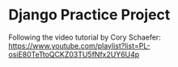 # Django Practice Project

Following the video tutorial by Cory Schaefer: https://www.youtube.com/playlist?list=PL-osiE80TeTtoQCKZ03TU5fNfx2UY6U4p
